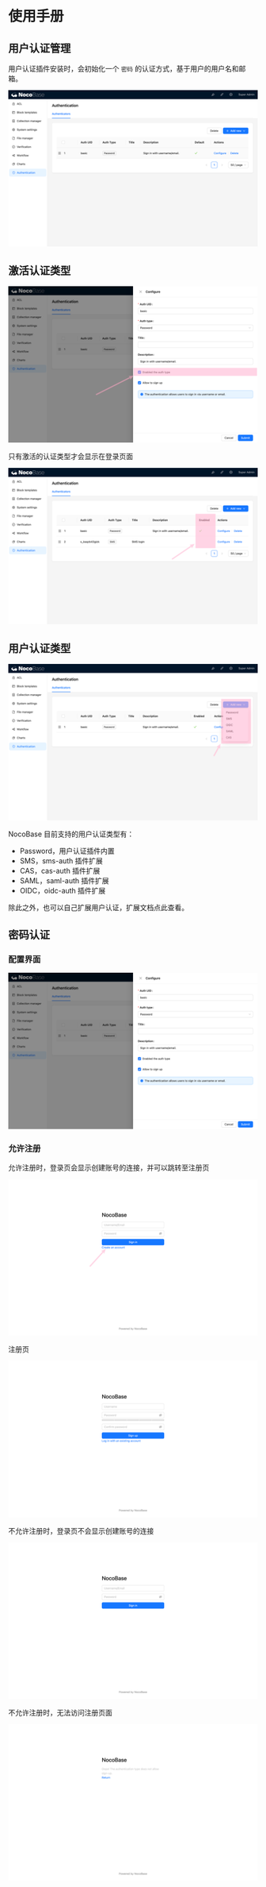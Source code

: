# 使用手册

## 用户认证管理

用户认证插件安装时，会初始化一个 `密码` 的认证方式，基于用户的用户名和邮箱。

![](./static/GOJ0bwOYVoNkBKxkpmGcEqyqnI2.png)

## 激活认证类型

![](./static/HYNZb9vvXo0GXuxpLCvcDTC5nfh.png)

只有激活的认证类型才会显示在登录页面

![](./static/UulRbfMpWogGHnxpk1Yc0asenFe.png)

## 用户认证类型

![](./static/Ut6KbpRe0oI1NoxHkbZcXftkndc.png)

NocoBase 目前支持的用户认证类型有：

- Password，用户认证插件内置
- SMS，sms-auth 插件扩展
- CAS，cas-auth 插件扩展
- SAML，saml-auth 插件扩展
- OIDC，oidc-auth 插件扩展

除此之外，也可以自己扩展用户认证，扩展文档点此查看。

## 密码认证

### 配置界面

![](./static/EvrrbNVmUoJVczxJvkzclPKqn7e.png)

### 允许注册

允许注册时，登录页会显示创建账号的连接，并可以跳转至注册页

![](./static/NsBebeTkAoDSnExFStmc84iondd.png)

注册页

![](./static/Rs2obD3ZRohmtjxlQxPcT123n7e.png)

不允许注册时，登录页不会显示创建账号的连接

![](./static/Kc72bM430oWacrxbxvScS3S3nGc.png)

不允许注册时，无法访问注册页面

![](./static/OyOHbaKJyogTBXxhW5wcO3QEn0e.png)
